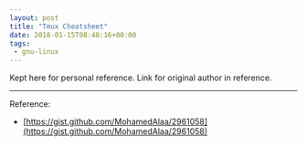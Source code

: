 ```yaml
---
layout: post
title: "Tmux Cheatsheet"
date: 2018-01-15T08:40:16+00:00
tags:
 - gnu-linux
---
```

Kept here for personal reference. Link for original author in reference.

<script src="https://gist.github.com/MohamedAlaa/2961058.js"></script>

---
Reference: 
* [https://gist.github.com/MohamedAlaa/2961058](https://gist.github.com/MohamedAlaa/2961058)
